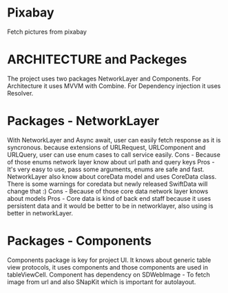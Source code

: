 # Pixabay
Fetch pictures from pixabay

# ARCHITECTURE and Packeges 
The project uses two packages NetworkLayer and Components. 
For Architecture it uses MVVM with Combine.
For Dependency injection it uses Resolver.

# Packages - NetworkLayer
With NetworkLayer and Async await, user can easily fetch response as it is syncronous.
because extensions of URLRequest, URLComponent and URLQuery, user can use enum cases to call service easily. 
  Cons - 
  Because of those enums network layer know about url path and query keys
  Pros - 
  It's very easy to use, pass some arguments, enums are safe and fast. 
NetworkLayer also know about coreData model and uses CoreData class. There is some warnings for coredata but newly released SwiftData will change that :)
  Cons - 
  Because of those core data network layer knows about models
  Pros - 
  Core data is kind of back end staff because it uses persistent data and it would be better to be in networklayer, also using is better in networkLayer.

# Packages - Components
Components package is key for project UI. It knows about generic table view protocols, it uses components and those components are used in tableViewCell.
Component has dependency on SDWebImage - To fetch image from url and also SNapKit which is important for autolayout. 

